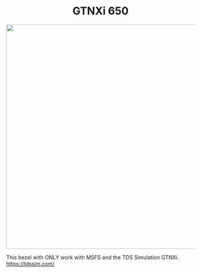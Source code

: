 <p align="center">
  <h1 align="center">GTNXi 650</h1>
</p>
<p align="center"><img src="https://github.com/Simstrumentation/Air-Manager/raw/main/Instruments/Generic/Generic-TDS_GTNXi_650/b3f330e0-a994-4287-8211-cf3f542b4c57/preview.png" width="600"/></p>


This bezel with ONLY work with MSFS and the TDS Simulation GTNXi. https://tdssim.com/
